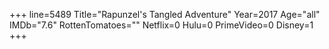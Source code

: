 +++
line=5489
Title="Rapunzel's Tangled Adventure"
Year=2017
Age="all"
IMDb="7.6"
RottenTomatoes=""
Netflix=0
Hulu=0
PrimeVideo=0
Disney=1
+++

